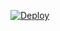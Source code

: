 

[![Deploy](https://www.herokucdn.com/deploy/button.svg)](https://heroku.com/deploy?template=https://github.com/edm-official/edmbot)
